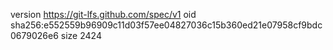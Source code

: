 version https://git-lfs.github.com/spec/v1
oid sha256:e552559b96909c11d03f57ee04827036c15b360ed21e07958cf9bdc0679026e6
size 2424
